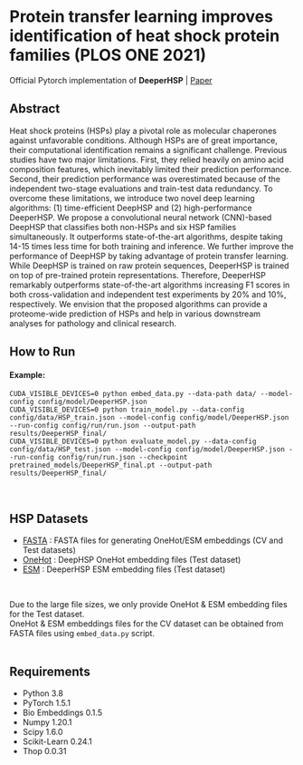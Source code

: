# Protein transfer learning improves identification of heat shock protein families (PLOS ONE 2021)
Official Pytorch implementation of **DeeperHSP** | [Paper](https://journals.plos.org/plosone/article?id=10.1371/journal.pone.0251865)

## Abstract
Heat shock proteins (HSPs) play a pivotal role as molecular chaperones against unfavorable conditions. Although HSPs are of great importance, their computational identification remains a significant challenge. Previous studies have two major limitations. First, they relied heavily on amino acid composition features, which inevitably limited their prediction performance. Second, their prediction performance was overestimated because of the independent two-stage evaluations and train-test data redundancy. To overcome these limitations, we introduce two novel deep learning algorithms: (1) time-efficient DeepHSP and (2) high-performance DeeperHSP. We propose a convolutional neural network (CNN)-based DeepHSP that classifies both non-HSPs and six HSP families simultaneously. It outperforms state-of-the-art algorithms, despite taking 14-15 times less time for both training and inference. We further improve the performance of DeepHSP by taking advantage of protein transfer learning. While DeepHSP is trained on raw protein sequences, DeeperHSP is trained on top of pre-trained protein representations. Therefore, DeeperHSP remarkably outperforms state-of-the-art algorithms increasing F1 scores in both cross-validation and independent test experiments by 20% and 10%, respectively. We envision that the proposed algorithms can provide a proteome-wide prediction of HSPs and help in various downstream analyses for pathology and clinical research.

## How to Run
#### Example:
```
CUDA_VISIBLE_DEVICES=0 python embed_data.py --data-path data/ --model-config config/model/DeeperHSP.json
CUDA_VISIBLE_DEVICES=0 python train_model.py --data-config config/data/HSP_train.json --model-config config/model/DeeperHSP.json --run-config config/run/run.json --output-path results/DeeperHSP_final/
CUDA_VISIBLE_DEVICES=0 python evaluate_model.py --data-config config/data/HSP_test.json --model-config config/model/DeeperHSP.json --run-config config/run/run.json --checkpoint pretrained_models/DeeperHSP_final.pt --output-path results/DeeperHSP_final/
```
<br/>

## HSP Datasets
- <a href="https://www.dropbox.com/s/pdsuxboaehx8sgg/FASTA.tar.gz?dl=0">FASTA</a> : 
  FASTA files for generating OneHot/ESM embeddings (CV and Test datasets)
- <a href="https://www.dropbox.com/s/mstmdig8mv3es5t/OneHot_test.tar.gz?dl=0">OneHot</a> :
  DeepHSP OneHot embedding files (Test dataset) 
- <a href="https://www.dropbox.com/s/zs8jvm6el5r4k12/ESM_test.tar.gz?dl=0">ESM</a> :
  DeeperHSP ESM embedding files (Test dataset)
<br/>
  
Due to the large file sizes, we only provide OneHot & ESM embedding files for the Test dataset.<br/>
OneHot & ESM embeddings files for the CV dataset can be obtained from FASTA files using <code>embed_data.py</code> script. <br/>
<br/>

## Requirements
- Python 3.8
- PyTorch 1.5.1
- Bio Embeddings 0.1.5
- Numpy 1.20.1
- Scipy 1.6.0
- Scikit-Learn 0.24.1
- Thop 0.0.31
<br/><br/><br/>
